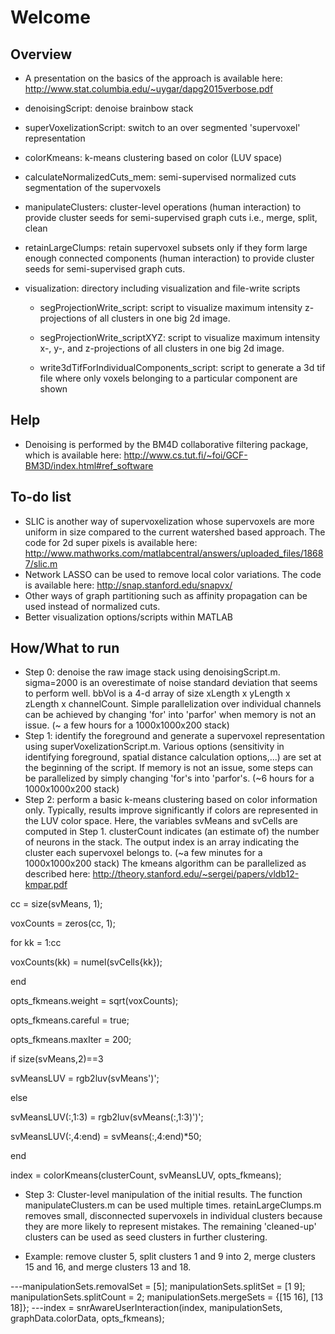 # Welcome
## Overview
* A presentation on the basics of the approach is available here: http://www.stat.columbia.edu/~uygar/dapg2015verbose.pdf

* denoisingScript: denoise brainbow stack

* superVoxelizationScript: switch to an over segmented 'supervoxel' representation

* colorKmeans: k-means clustering based on color (LUV space)

* calculateNormalizedCuts_mem: semi-supervised normalized cuts segmentation of the supervoxels

* manipulateClusters: cluster-level operations (human interaction) to provide cluster seeds for semi-supervised graph cuts i.e., merge, split, clean

* retainLargeClumps: retain supervoxel subsets only if they form large enough connected components (human interaction) to provide cluster seeds for semi-supervised graph cuts.

* visualization: directory including visualization and file-write scripts

    - segProjectionWrite_script: script to visualize maximum intensity z-projections of all clusters in one big 2d image.

    - segProjectionWrite_scriptXYZ: script to visualize maximum intensity x-, y-, and z-projections of all clusters in one big 2d image.

    - write3dTifForIndividualComponents_script: script to generate a 3d tif file where only voxels belonging to a particular component are shown

## Help
* Denoising is performed by the BM4D collaborative filtering package, which is available here:
http://www.cs.tut.fi/~foi/GCF-BM3D/index.html#ref_software

## To-do list
* SLIC is another way of supervoxelization whose supervoxels are more uniform in size compared to the current watershed based approach.
The code for 2d super pixels is available here: http://www.mathworks.com/matlabcentral/answers/uploaded_files/18687/slic.m
* Network LASSO can be used to remove local color variations. The code is available here:
http://snap.stanford.edu/snapvx/
* Other ways of graph partitioning such as affinity propagation can be used instead of normalized cuts.
* Better visualization options/scripts within MATLAB

## How/What to run
* Step 0: denoise the raw image stack using denoisingScript.m. sigma=2000 is an overestimate of noise standard deviation that seems to perform well.
bbVol is a 4-d array of size xLength x yLength x zLength x channelCount.
Simple parallelization over individual channels can be achieved by changing 'for' into 'parfor' when memory is not an issue. (~ a few hours for a 1000x1000x200 stack)
* Step 1: identify the foreground and generate a supervoxel representation using superVoxelizationScript.m.
Various options (sensitivity in identifying foreground, spatial distance calculation options,...) are set at the beginning of the script.
If memory is not an issue, some steps can be parallelized by simply changing 'for's into 'parfor's. (~6 hours for a 1000x1000x200 stack)
* Step 2: perform a basic k-means clustering based on color information only. Typically, results improve significantly if colors are represented in the LUV color space.
Here, the variables svMeans and svCells are computed in Step 1. clusterCount indicates (an estimate of) the number of neurons in the stack. The output index is an array indicating
the cluster each supervoxel belongs to. (~a few minutes for a 1000x1000x200 stack)
The kmeans algorithm can be parallelized as described here: http://theory.stanford.edu/~sergei/papers/vldb12-kmpar.pdf

cc                                           = size(svMeans, 1);

voxCounts                                    = zeros(cc, 1);

for kk = 1:cc

  voxCounts(kk)                              = numel(svCells{kk});

end

opts_fkmeans.weight                          = sqrt(voxCounts);

opts_fkmeans.careful                         = true;

opts_fkmeans.maxIter                         = 200;

if size(svMeans,2)==3

  svMeansLUV                                 = rgb2luv(svMeans')';

else

  svMeansLUV(:,1:3)                          = rgb2luv(svMeans(:,1:3)')';

  svMeansLUV(:,4:end)                        = svMeans(:,4:end)*50;

end

index                                        = colorKmeans(clusterCount, svMeansLUV, opts_fkmeans);

* Step 3: Cluster-level manipulation of the initial results. The function manipulateClusters.m can be used multiple times. retainLargeClumps.m removes small, disconnected
supervoxels in individual clusters because they are more likely to represent mistakes. The remaining 'cleaned-up' clusters can be used as seed clusters in further clustering.

- Example: remove cluster 5, split clusters 1 and 9 into 2, merge clusters 15 and 16, and merge clusters 13 and 18.

---manipulationSets.removalSet = [5]; manipulationSets.splitSet = [1 9]; manipulationSets.splitCount = 2; manipulationSets.mergeSets = {[15 16], [13 18]}; 
---index = snrAwareUserInteraction(index, manipulationSets, graphData.colorData, opts_fkmeans);
